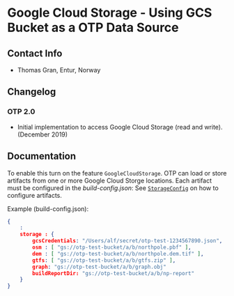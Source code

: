 # Google Cloud Storage - Using GCS Bucket as a OTP Data Source 

## Contact Info

- Thomas Gran, Entur, Norway


## Changelog

### OTP 2.0
- Initial implementation to access Google Cloud Storage (read and write). (December 2019)

## Documentation
To enable this turn on the feature `GoogleCloudStorage`. OTP can load or store artifacts from one or more Google Cloud Storge locations. Each artifact must be configured in the _build-config.json_: See [`StorageConfig`](https://github.com/opentripplanner/OpenTripPlanner/blob/v2.0.0/src/main/java/org/opentripplanner/standalone/config/StorageConfig.java) on how to configure artifacts.



Example (build-config.json):
```json
{
    :
    storage : {
        gcsCredentials: "/Users/alf/secret/otp-test-1234567890.json",
        osm : [ "gs://otp-test-bucket/a/b/northpole.pbf" ], 
        dem : [ "gs://otp-test-bucket/a/b/northpole.dem.tif" ],
        gtfs: [ "gs://otp-test-bucket/a/b/gtfs.zip" ],
        graph: "gs://otp-test-bucket/a/b/graph.obj"
        buildReportDir: "gs://otp-test-bucket/a/b/np-report"
    }
}
```

